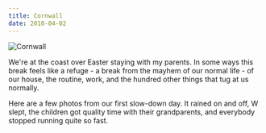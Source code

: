 ```yaml
---
title: Cornwall
date: 2010-04-02
---
```


![Cornwall](https://source.unsplash.com/7QCBakMyDCE/1600x900)

We're at the coast over Easter staying with my parents. In some ways this break feels like a refuge - a break from the mayhem of our normal life - of our house, the routine, work, and the hundred other things that tug at us normally.

Here are a few photos from our first slow-down day. It rained on and off, W slept, the children got quality time with their grandparents, and everybody stopped running quite so fast.